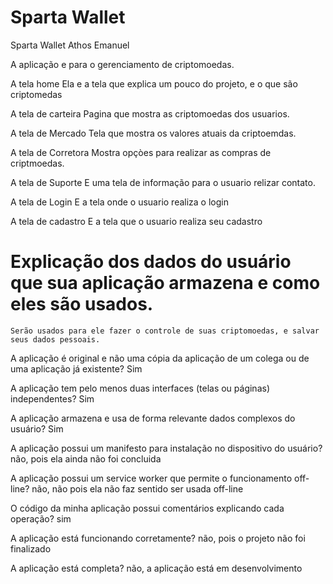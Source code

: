 # Sparta Wallet

Sparta Wallet 
Athos Emanuel

A aplicação e para o gerenciamento de criptomoedas.

A tela home
  Ela e a tela que explica um pouco do projeto, e o que são criptomedas

A tela de carteira
    Pagina que mostra as criptomoedas dos usuarios.
    
A tela de Mercado
    Tela que mostra os valores atuais da criptoemdas.
    
A tela de Corretora 
    Mostra opçòes para realizar as compras de criptmoedas.
    
A tela de Suporte
    E uma tela de informação para o usuario relizar contato.
    
A tela de Login
    E a tela onde o usuario realiza o login
    
A tela de cadastro
    E a tela que o usuario realiza seu cadastro  


# Explicação dos dados do usuário que sua aplicação armazena e como eles são usados.
    Serão usados para ele fazer o controle de suas criptomoedas, e salvar seus dados pessoais.

A aplicação é original e não uma cópia da aplicação de um colega ou de uma aplicação já existente? 
  Sim  
  
A aplicação tem pelo menos duas interfaces (telas ou páginas) independentes? 
  Sim
  
A aplicação armazena e usa de forma relevante dados complexos do usuário? 
  Sim
  
A aplicação possui um manifesto para instalação no dispositivo do usuário?
  não, pois ela ainda não foi concluida
  
A aplicação possui um service worker que permite o funcionamento off-line?
  não, não pois ela não faz sentido ser usada off-line
  
O código da minha aplicação possui comentários explicando cada operação?
  sim
  
A aplicação está funcionando corretamente?
  não, pois o projeto não foi finalizado
  
A aplicação está completa?
  não, a aplicação está em desenvolvimento
